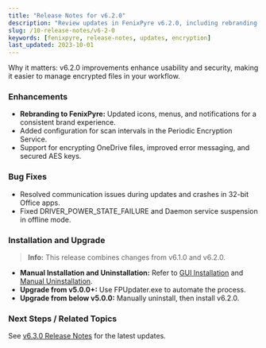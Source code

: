 ```yaml
---
title: "Release Notes for v6.2.0"
description: "Review updates in FenixPyre v6.2.0, including rebranding and enhanced security features (under 160 characters)."
slug: /10-release-notes/v6-2-0
keywords: [fenixpyre, release-notes, updates, encryption]
last_updated: 2023-10-01
---
```


Why it matters: v6.2.0 improvements enhance usability and security, making it easier to manage encrypted files in your workflow.

### Enhancements

- **Rebranding to FenixPyre:** Updated icons, menus, and notifications for a consistent brand experience.
- Added configuration for scan intervals in the Periodic Encryption Service.
- Support for encrypting OneDrive files, improved error messaging, and secured AES keys.

### Bug Fixes

- Resolved communication issues during updates and crashes in 32-bit Office apps.
- Fixed DRIVER_POWER_STATE_FAILURE and Daemon service suspension in offline mode.

### Installation and Upgrade

> **Info:** This release combines changes from v6.1.0 and v6.2.0.

- **Manual Installation and Uninstallation:** Refer to [GUI Installation](https://fenixpyre.com/docs/gui-installation) and [Manual Uninstallation](https://fenixpyre.com/docs/manual-uninstallation).
- **Upgrade from v5.0.0+:** Use FPUpdater.exe to automate the process.
- **Upgrade from below v5.0.0:** Manually uninstall, then install v6.2.0.

### Next Steps / Related Topics
See [v6.3.0 Release Notes](https://fenixpyre.com/docs/v6-3-0) for the latest updates.
